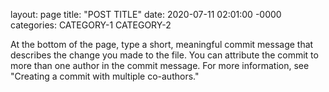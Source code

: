 layout: page
title: "POST TITLE"
date: 2020-07-11 02:01:00 -0000
categories: CATEGORY-1 CATEGORY-2


At the bottom of the page, type a short, meaningful commit message that describes the change you made to the file. You can attribute the commit to more than one author in the commit message. For more information, see "Creating a commit with multiple co-authors."
